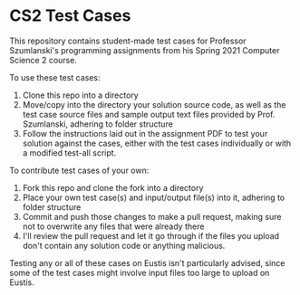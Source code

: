 # CS2 Test Cases
This repository contains student-made test cases for Professor Szumlanski's programming assignments from his Spring 2021 Computer Science 2 course.

To use these test cases:
1. Clone this repo into a directory
2. Move/copy into the directory your solution source code, as well as the test case source files and sample output text files provided by Prof. Szumlanski, adhering to folder structure
3. Follow the instructions laid out in the assignment PDF to test your solution against the cases, either with the test cases individually or with a modified test-all script.

To contribute test cases of your own:
1. Fork this repo and clone the fork into a directory
2. Place your own test case(s) and input/output file(s) into it, adhering to folder structure
3. Commit and push those changes to make a pull request, making sure not to overwrite any files that were already there
4. I'll review the pull request and let it go through if the files you upload don't contain any solution code or anything malicious.

Testing any or all of these cases on Eustis isn't particularly advised, since some of the test cases might involve input files too large to upload on Eustis.
